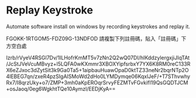 # Replay Keystroke
Automate software install on windows by recording keystrokes and replay it.

FGOKK-1RTGOM5-FDZ09G-13NDFOD
請複製下列註冊碼，貼入「註冊碼」下方空白處

Izrb/rVyeV4RSGl7Dv/1ILHofrKmMT5v7zNn2Q2wQ07DI/hIKddzylergxjiJIqTAt/JcStJVeVcuMBvyz+l5LQFA0wKXmmr3XBOXYipfsrbxY7YX6K8RM0reC133RX6eZJxoc3dZytSit3k9Ga0Ta5+1aipbauHuawOpaD0ktTZ33neNr2bqrNTp2O4lEBEG7qn/zxeR4pzSIgAISMoWd2dHo0LYMDymqe06KqxlJeF/+T7SThvwhyRx7/I8qrzUky+o7/ZMP+3mh0aKpEROqrSrvyFEZMTvFGvkifI19QsGQDTJCM+osJaoq/0eg6WgkhtTQe10Aymzl/EEDjKyA==
